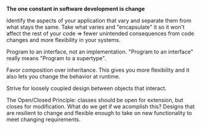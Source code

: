 **The one constant in software development is change**

Identify the aspects of your application that vary and separate them from what stays the same.
Take what varies and "encapsulate" it so it won't affect the rest of your code => fewer unintended consequences from code changes and more flexibility in your systems.

Program to an interface, not an implementation.
"Program to an interface" really means "Program to a supertype".

Favor composition over inheritance. This gives you more flexibility and it also lets you change the behavior at runtime. 

Strive for loosely coupled design between objects that interact.

The Open/Closed Principle: classes should be open for extension, but closes for modification.
What do we get if we acomplish this? Designs that are resilient to change and flexible enough to take on new functionality to meet changing requirements. 
